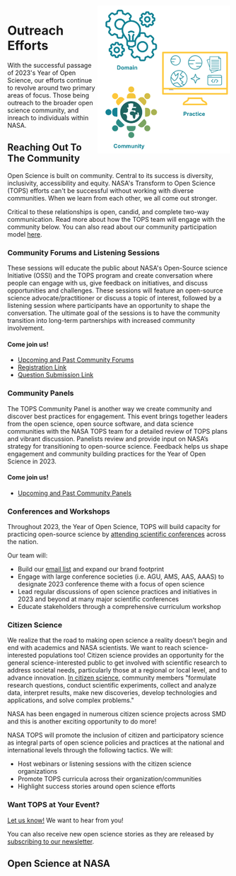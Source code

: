 <img align="right" src="../../Assets/Repository/Outreach/Communities_CynthiaHall.png" width="300" alt="image showing domaine, community, and practice">

# Outreach Efforts

With the successful passage of 2023's Year of Open Science, our efforts continue to revolve around two primary areas of focus.  Those being outreach to the broader open science community, and inreach to individuals within NASA.

## Reaching Out To The Community

Open Science is built on community. Central to its success is diversity, inclusivity, accessibility and equity. NASA's Transform to Open Science (TOPS) efforts can't be successful without working with diverse communities. When we learn from each other, we all come out stronger.

Critical to these relationships is open, candid, and complete two-way communication.  Read more about how the TOPS team will engage with the community below.  You can also read about our community participation model [here](./community_participation.md).

### Community Forums and Listening Sessions

These sessions will educate the public about NASA's Open-Source science Initiative (OSSI) and the TOPS program and create conversation where people can engage with us, give feedback on initiatives, and discuss opportunities and challenges. These sessions will feature an open-source science advocate/practitioner or discuss a topic of interest, followed by a listening session where participants have an opportunity to shape the conversation. The ultimate goal of the sessions is to have the community transition into long-term partnerships with increased community involvement.

#### Come join us! 

- [Upcoming and Past Community Forums](../../Events/Community_Forums/)
- [Registration Link](https://go.nasa.gov/3EG6uye)
- [Question Submission Link](https://nasa.cnf.io/sessions/kzbb/#!/dashboard)

### Community Panels

The TOPS Community Panel is another way we create community and discover best practices for engagement. This event brings together leaders from the open science, open source software, and data science communities with the NASA TOPS team for a detailed review of TOPS plans and vibrant discussion.  Panelists review and provide input on NASA’s strategy for transitioning to open-source science. Feedback helps us shape engagement and community building practices for the Year of Open Science in 2023.

#### Come join us!

- [Upcoming and Past Community Panels](../../Events/Community_Panels/)

### Conferences and Workshops

Throughout 2023, the Year of Open Science, TOPS will build capacity for practicing open-source science by [attending scientific conferences](../../Events/TOPS-Conferences) across the nation. 

Our team will: 

 - Build our [email list](https://nasa.github.io/Transform-to-Open-Science/signup/) and expand our brand footprint 
 - Engage with large conference societies (i.e. AGU, AMS, AAS, AAAS) to designate 2023 conference theme with a focus of open science
 - Lead regular discussions of open science practices and initiatives in 2023 and beyond at many major scientific conferences
 - Educate stakeholders through a comprehensive curriculum workshop

### Citizen Science

We realize that the road to making open science a reality doesn’t begin and end with academics and NASA scientists. We want to reach science-interested populations too! Citizen science provides an opportunity for the general science-interested public to get involved with scientific research to address societal needs, particularly those at a regional or local level, and to advance innovation. [In citizen science](https://www.citizenscience.gov), community members "formulate research questions, conduct scientific experiments, collect and analyze data, interpret results, make new discoveries, develop technologies and applications, and solve complex problems."

NASA has been engaged in numerous citizen science projects across SMD and this is another exciting opportunity to do more! 

NASA TOPS will promote the inclusion of citizen and participatory science as integral parts of open science policies and practices at the national and international levels through the following tactics. We will: 
 - Host webinars or listening sessions with the citizen science organizations
 - Promote TOPS curricula across their organization/communities
 - Highlight success stories around open science efforts


### Want TOPS at Your Event?

[Let us know!](https://github.com/nasa/Transform-to-Open-Science/discussions) We want to hear from you!

You can also receive new open science stories as they are released by [subscribing to our newsletter](https://nasa.github.io/Transform-to-Open-Science/signup/).

## Open Science at NASA